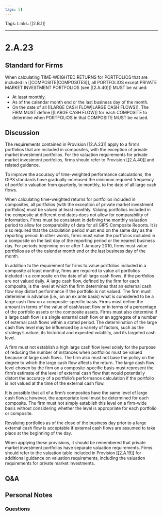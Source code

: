 ```yaml
---
tags: []
---
```

Tags:
Links: [[2.B.1]]
___
# 2.A.23
## Standard for Firms
When calculating TIME-WEIGHTED RETURNS for PORTFOLIOS that are included in [[COMPOSITE|COMPOSITES]], all PORTFOLIOS except PRIVATE MARKET INVESTMENT PORTFOLIOS (see [[2.A.40]]) MUST be valued:
- At least monthly.
- As of the calendar month end or the last business day of the month.
- On the date of all [[LARGE CASH FLOW|LARGE CASH FLOWS]]. The FIRM MUST define [[LARGE CASH FLOW]] for each COMPOSITE to determine when PORTFOLIOS in that COMPOSITE MUST be valued.
## Discussion
The requirements contained in Provision [[2.A.23]] apply to a firm’s portfolios that are included in composites, with the exception of private market investment portfolios. For the valuation requirements for private market investment portfolios, firms should refer to Provision [[2.A.40]] and related guidance.

To improve the accuracy of time-weighted performance calculations, the GIPS standards have gradually increased the minimum required frequency of portfolio valuation from quarterly, to monthly, to the date of all large cash flows.

When calculating time-weighted returns for portfolios included in composites, all portfolios (with the exception of private market investment portfolios) must be valued at least monthly. Valuing portfolios included in the composite at different end dates does not allow for comparability of information. Firms must be consistent in defining the monthly valuation period to allow for comparability of data for all GIPS Composite Reports. It is also required that the calculation period must end on the same day as the reporting period. In other words, firms must value the portfolios included in a composite on the last day of the reporting period or the nearest business day. For periods beginning on or after 1 January 2010, firms must value portfolios as of the calendar month end or the last business day of the month.

In addition to the requirement for firms to value portfolios included in a composite at least monthly, firms are required to value all portfolios included in a composite on the date of all large cash flows, if the portfolios are not valued daily. A large cash flow, defined by the firm for each composite, is the level at which the firm determines that an external cash flow may distort performance if the portfolio is not valued. The firm must determine in advance (i.e., on an ex ante basis) what is considered to be a large cash flow on a composite-specific basis. Firms must define the amount in terms of the value of cash/asset flow or in terms of a percentage of the portfolio assets or the composite assets. Firms must also determine if a large cash flow is a single external cash flow or an aggregate of a number of external cash flows within a stated period. The determination of the large cash flow level may be influenced by a variety of factors, such as the strategy’s nature, its historical and expected volatility, and its targeted cash level.

A firm must not establish a high large cash flow level solely for the purpose of reducing the number of instances when portfolios must be valued because of large cash flows. The firm also must not base the policy on the degree to which the large cash flow affects the return. The large cash flow level chosen by the firm on a composite-specific basis must represent the firm’s estimate of the level of external cash flow that would potentially distort the accuracy of a portfolio’s performance calculation if the portfolio is not valued at the time of the external cash flow.

It is possible that all of a firm’s composites have the same level of large cash flows; however, the appropriate level must be determined for each composite. The firm must not simply establish this level on a firm-wide basis without considering whether the level is appropriate for each portfolio or composite.

Revaluing portfolios as of the close of the business day prior to a large external cash flow is acceptable if external cash flows are assumed to take place at the beginning of the day.

When applying these provisions, it should be remembered that private market investment portfolios have separate valuation requirements. Firms should refer to the valuation table included in Provision [[2.A.19]] for additional guidance on valuation requirements, including the valuation requirements for private market investments.
## Q&A

## Personal Notes

### Questions